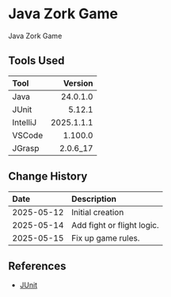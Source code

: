 # Java Zork Game

Java Zork Game

## Tools Used

| Tool     |    Version |
|:---------|-----------:|
| Java     |   24.0.1.0 |
| JUnit    |     5.12.1 |
| IntelliJ | 2025.1.1.1 |
| VSCode   |    1.100.0 |
| JGrasp   |   2.0.6_17 |

## Change History

| Date       | Description                |
|:-----------|:---------------------------|
| 2025-05-12 | Initial creation           |
| 2025-05-14 | Add fight or flight logic. |
| 2025-05-15 | Fix up game rules.         |

## References

* [JUnit](https://junit.org/junit5/)